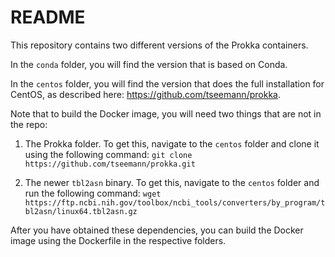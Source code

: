 # README

This repository contains two different versions of the Prokka containers. 

In the `conda` folder, you will find the version that is based on Conda. 

In the `centos` folder, you will find the version that does the full installation for CentOS, as described here: https://github.com/tseemann/prokka.

Note that to build the Docker image, you will need two things that are not in the repo:

1. The Prokka folder. To get this, navigate to the `centos` folder and clone it using the following command: ``` git clone https://github.com/tseemann/prokka.git ```


2. The newer `tbl2asn` binary. To get this, navigate to the `centos` folder and run the following command: ``` wget https://ftp.ncbi.nih.gov/toolbox/ncbi_tools/converters/by_program/tbl2asn/linux64.tbl2asn.gz ```


After you have obtained these dependencies, you can build the Docker image using the Dockerfile in the respective folders.

